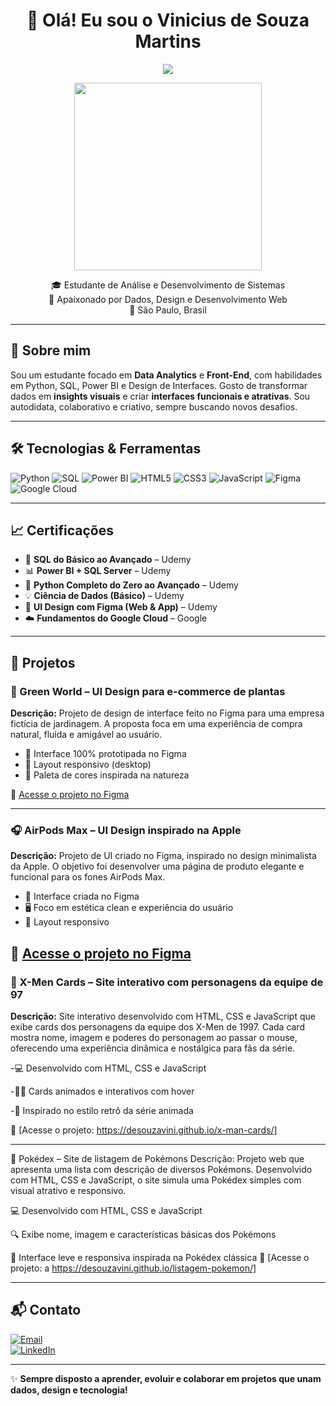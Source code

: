 <h1 align="center">👋 Olá! Eu sou o Vinicius de Souza Martins</h1>
<p align="center">
  <img src="https://readme-typing-svg.demolab.com/?lines=Estudante+de+Sistemas;Amante+de+Dados,+Design+e+Dev+Web;&center=true&width=400&height=45">
</p>

<p align="center">
  <img src="https://media.giphy.com/media/qgQUggAC3Pfv687qPC/giphy.gif" width="300">
</p>

<p align="center">
  🎓 Estudante de Análise e Desenvolvimento de Sistemas <br>
  🧠 Apaixonado por Dados, Design e Desenvolvimento Web <br>
  📍 São Paulo, Brasil
</p>

---

## 🚀 Sobre mim

Sou um estudante focado em **Data Analytics** e **Front-End**, com habilidades em Python, SQL, Power BI e Design de Interfaces. Gosto de transformar dados em **insights visuais** e criar **interfaces funcionais e atrativas**. Sou autodidata, colaborativo e criativo, sempre buscando novos desafios.

---

## 🛠️ Tecnologias & Ferramentas

![Python](https://img.shields.io/badge/-Python-3776AB?style=flat&logo=python&logoColor=white)
![SQL](https://img.shields.io/badge/-SQL-4479A1?style=flat&logo=mysql&logoColor=white)
![Power BI](https://img.shields.io/badge/-PowerBI-F2C811?style=flat&logo=powerbi&logoColor=black)
![HTML5](https://img.shields.io/badge/-HTML5-E34F26?style=flat&logo=html5&logoColor=white)
![CSS3](https://img.shields.io/badge/-CSS3-1572B6?style=flat&logo=css3&logoColor=white)
![JavaScript](https://img.shields.io/badge/-JavaScript-F7DF1E?style=flat&logo=javascript&logoColor=black)
![Figma](https://img.shields.io/badge/-Figma-F24E1E?style=flat&logo=figma&logoColor=white)
![Google Cloud](https://img.shields.io/badge/-Google%20Cloud-4285F4?style=flat&logo=google-cloud&logoColor=white)

---

## 📈 Certificações

- 📘 **SQL do Básico ao Avançado** – Udemy    
- 📊 **Power BI + SQL Server** – Udemy  
- 🐍 **Python Completo do Zero ao Avançado** – Udemy  
- 💡 **Ciência de Dados (Básico)** – Udemy  
- 🎨 **UI Design com Figma (Web & App)** – Udemy  
- ☁️ **Fundamentos do Google Cloud** – Google

---

## 💼 Projetos

### 🌿 Green World – UI Design para e-commerce de plantas

**Descrição:** Projeto de design de interface feito no Figma para uma empresa fictícia de jardinagem. A proposta foca em uma experiência de compra natural, fluida e amigável ao usuário.

- 🎨 Interface 100% prototipada no Figma
- 📱 Layout responsivo (desktop)
- 🌱 Paleta de cores inspirada na natureza

🔗 [Acesse o projeto no Figma](https://www.figma.com/proto/SjvPDMhhJT2OWZ2gsb1Rj2/Green-World?node-id=1-12&t=OJid05AfQrycwlrs-1)

---

### 🎧 AirPods Max – UI Design inspirado na Apple

**Descrição:** Projeto de UI criado no Figma, inspirado no design minimalista da Apple. O objetivo foi desenvolver uma página de produto elegante e funcional para os fones AirPods Max.

- 🎨 Interface criada no Figma
- 🖥️ Foco em estética clean e experiência do usuário
- 📱 Layout responsivo

🔗 [Acesse o projeto no Figma](https://www.figma.com/proto/i3jh9UFBdIBwNWLeHWtyh3/Sem-t%C3%ADtulo?node-id=0-1&t=mwiddwPXbBzPRa9H-1)
---
### 🧬 X-Men Cards – Site interativo com personagens da equipe de 97
**Descrição:** Site interativo desenvolvido com HTML, CSS e JavaScript que exibe cards dos personagens da equipe dos X-Men de 1997. Cada card mostra nome, imagem e poderes do personagem ao passar o mouse, oferecendo uma experiência dinâmica e nostálgica para fãs da série.

-💻 Desenvolvido com HTML, CSS e JavaScript

-🦸‍♂️ Cards animados e interativos com hover

-🎨 Inspirado no estilo retrô da série animada

🔗 [Acesse o projeto: https://desouzavini.github.io/x-man-cards/]

---

🔴 Pokédex – Site de listagem de Pokémons
Descrição: Projeto web que apresenta uma lista com descrição de diversos Pokémons. Desenvolvido com HTML, CSS e JavaScript, o site simula uma Pokédex simples com visual atrativo e responsivo.

💻 Desenvolvido com HTML, CSS e JavaScript

🔍 Exibe nome, imagem e características básicas dos Pokémons

📱 Interface leve e responsiva inspirada na Pokédex clássica
🔗 [Acesse o projeto: a https://desouzavini.github.io/listagem-pokemon/]


---

## 📬 Contato

[![Email](https://img.shields.io/badge/-Email-D14836?style=flat&logo=gmail&logoColor=white)](mailto:vmartins.s.m@gmail.com)  
[![LinkedIn](https://img.shields.io/badge/-LinkedIn-0077B5?style=flat&logo=linkedin&logoColor=white)](https://www.linkedin.com/in/seu-usuario-aqui)

---

✨ **Sempre disposto a aprender, evoluir e colaborar em projetos que unam dados, design e tecnologia!**

